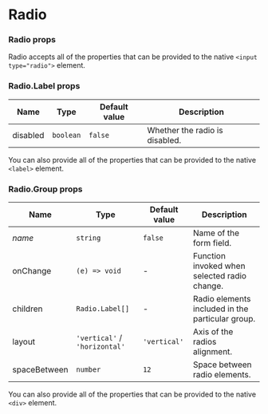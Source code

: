 # Radio



### Radio props

Radio accepts all of the properties that can be provided to the native `<input type="radio">` element.

### Radio.Label props

| Name     | Type      | Default value | Description                    |
| -------- | --------- | ------------- | ------------------------------ |
| disabled | `boolean` | `false`       | Whether the radio is disabled. |

You can also provide all of the properties that can be provided to the native `<label>` element.

### Radio.Group props

| Name         | Type                          | Default value | Description                                      |
| ------------ | ----------------------------- | ------------- | ------------------------------------------------ |
| *name*       | `string`                      | `false`       | Name of the form field.                          |
| onChange     | `(e) => void`                 | -             | Function invoked when selected radio change.     |
| children     | `Radio.Label[]`               | -             | Radio elements included in the particular group. |
| layout       | `'vertical'` / `'horizontal'` | `'vertical'`  | Axis of the radios alignment.                    |
| spaceBetween | `number`                      | `12`          | Space between radio elements.                    |

You can also provide all of the properties that can be provided to the native `<div>` element.

